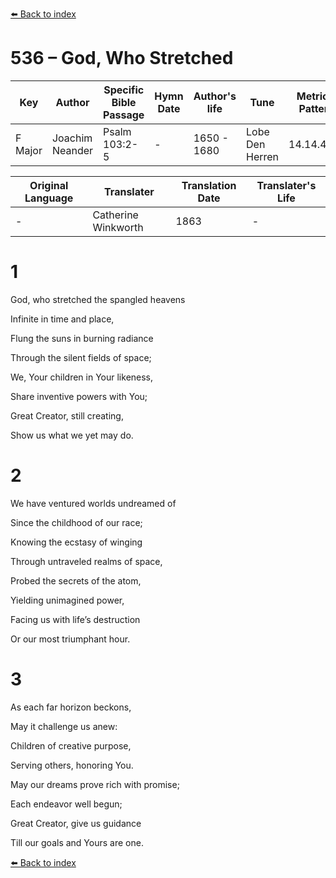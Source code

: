 [⬅️ Back to index](../README.md)

# 536 – God, Who Stretched

Key | Author   | Specific Bible Passage     |Hymn Date |Author's life |Tune |Metrical Pattern   |Composer/Source                                                                                        
-- | --------- | ---------------------------|----------|--------------|-----|-------------------|-------------   
F Major  | Joachim Neander      | Psalm 103:2-5 | -  | 1650 - 1680 | Lobe Den Herren | 14.14.4.7.8 | Chorale Book for England, 1863 

Original Language | Translater | Translation Date   | Translater's Life     
----------------- | --------- | --------------------|-------------   
\-  | Catherine Winkworth      | 1863 | -  | 1827 - 1878 



# 1

God, who stretched the spangled heavens

Infinite in time and place,

Flung the suns in burning radiance

Through the silent fields of space;

We, Your children in Your likeness,

Share inventive powers with You;

Great Creator, still creating,

Show us what we yet may do.



# 2

We have ventured worlds undreamed of

Since the childhood of our race;

Knowing the ecstasy of winging

Through untraveled realms of space,

Probed the secrets of the atom,

Yielding unimagined power,

Facing us with life’s destruction

Or our most triumphant hour.



# 3

As each far horizon beckons,

May it challenge us anew:

Children of creative purpose,

Serving others, honoring You.

May our dreams prove rich with promise;

Each endeavor well begun;

Great Creator, give us guidance

Till our goals and Yours are one.

[⬅️ Back to index](../README.md)

